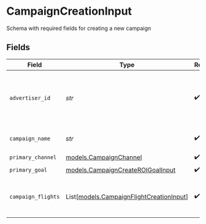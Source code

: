 # CampaignCreationInput

Schema with required fields for creating a new campaign


## Fields

| Field                                                                                | Type                                                                                 | Required                                                                             | Description                                                                          |
| ------------------------------------------------------------------------------------ | ------------------------------------------------------------------------------------ | ------------------------------------------------------------------------------------ | ------------------------------------------------------------------------------------ |
| `advertiser_id`                                                                      | *str*                                                                                | :heavy_check_mark:                                                                   | The platform ID of the advertiser that owns this Campaign.                           |
| `campaign_name`                                                                      | *str*                                                                                | :heavy_check_mark:                                                                   | The name of the Campaign.                                                            |
| `primary_channel`                                                                    | [models.CampaignChannel](../models/campaignchannel.md)                               | :heavy_check_mark:                                                                   | N/A                                                                                  |
| `primary_goal`                                                                       | [models.CampaignCreateROIGoalInput](../models/campaigncreateroigoalinput.md)         | :heavy_check_mark:                                                                   | N/A                                                                                  |
| `campaign_flights`                                                                   | List[[models.CampaignFlightCreationInput](../models/campaignflightcreationinput.md)] | :heavy_check_mark:                                                                   | The List of flights associated with the Campaign.                                    |
